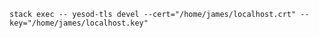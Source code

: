 `stack exec -- yesod-tls devel --cert="/home/james/localhost.crt" --key="/home/james/localhost.key"`